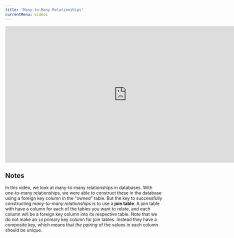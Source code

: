 ```yaml
---
title: "Many-to-Many Relationships"
currentMenu: videos
---
```


<div class="youtube-wrapper"><iframe width="776" height="437" src="https://www.youtube.com/embed/inhuiXTYUpI" frameborder="0" allowfullscreen></iframe></div>

## Notes

In this video, we look at many-to-many relationships in databases. With one-to-many relationships, we were able to construct these in the database using a foreign key column in the "owned" table. But the key to successfully constructing *many-to-many relationships* is to use a **join table**. A join table with have a column for each of the tables you want to relate, and each column will be a foreign key column into its respective table. Note that we do not make an `id` primary key column for join tables. Instead they have a composite key, which means that *the pairing* of the values in each column should be unique.